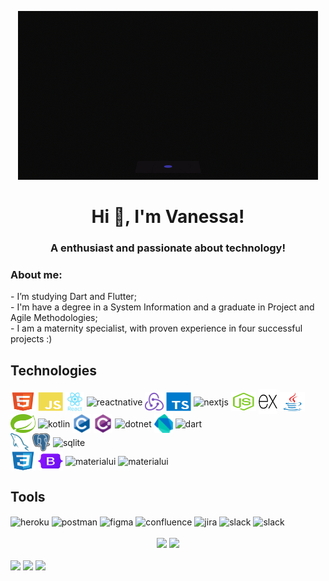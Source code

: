 <div align="center">

![github-img](https://github.com/vanessavargas/vanessavargas/blob/main/programmer.gif)
  
</div>

<h1 align="center">Hi 👋, I'm Vanessa!</h1>
<h3 align="center">A enthusiast and passionate about technology!</h3>

<h3 align="left">
About me:</h3>
- I’m studying Dart and Flutter; </br>
- I'm have a degree in a System Information and a graduate in Project and Agile Methodologies; </br>
- I am a maternity specialist, with proven experience in four successful projects :)

<h2 align="left">Technologies</h2>
<div style="display: inline_block; margin-botton: 10px">
  <img align="center" alt="HTML" height="30" width="40" src="https://raw.githubusercontent.com/devicons/devicon/master/icons/html5/html5-original.svg">
  <img align="center" alt="Js" height="30" width="40" src="https://raw.githubusercontent.com/devicons/devicon/master/icons/javascript/javascript-plain.svg">
  <img align="center" src="https://raw.githubusercontent.com/devicons/devicon/master/icons/react/react-original-wordmark.svg" alt="react" width="30" height="30"/> 
  <img align="center" src="https://reactnative.dev/img/header_logo.svg" alt="reactnative" width="30" height="30"/> 
  <img align="center" src="https://raw.githubusercontent.com/devicons/devicon/master/icons/redux/redux-original.svg" alt="redux" width="30" height="30"/> 
  <img align="center" alt="Vanessa-TypeScript" height="30" width="40" src="https://raw.githubusercontent.com/devicons/devicon/master/icons/typescript/typescript-original.svg">
  <img align="center" src="https://cdn.jsdelivr.net/gh/devicons/devicon/icons/nextjs/nextjs-original.svg" alt="nextjs" width="30" height="30"/> 
  <img align="center" alt="NodeJS" height="30" width="40" src="https://raw.githubusercontent.com/devicons/devicon/master/icons/nodejs/nodejs-original.svg">
  <img align="center" src="https://raw.githubusercontent.com/devicons/devicon/master/icons/express/express-original.svg" alt="express" width="30" height="40"/> 
  <img align="center" alt="Java" height="30" width="40" src="https://raw.githubusercontent.com/devicons/devicon/master/icons/java/java-original.svg">
  <img align="center" alt="SpringBoot" height="30" width="40" src="https://raw.githubusercontent.com/devicons/devicon/master/icons/spring/spring-original.svg">
  <img align="center" src="https://www.vectorlogo.zone/logos/kotlinlang/kotlinlang-icon.svg" alt="kotlin" width="30" height="30"/> 
  <img align="center" src="https://raw.githubusercontent.com/devicons/devicon/master/icons/c/c-original.svg" alt="c" width="30" height="30"/>
  <img align="center" src="https://raw.githubusercontent.com/devicons/devicon/master/icons/csharp/csharp-original.svg" alt="csharp" width="30" height="30"/>
  <img align="center"  src="https://cdn.jsdelivr.net/gh/devicons/devicon/icons/dot-net/dot-net-original.svg" alt="dotnet" width="30" height="30"/> 
  <img align="center" src="https://raw.githubusercontent.com/devicons/devicon/master/icons/dart/dart-original.svg" alt="dart" width="30" height="30"/>
  <img  align="center" src="https://cdn.jsdelivr.net/gh/devicons/devicon/icons/flutter/flutter-original.svg"  alt="dart" width="30" height="30"/>
  <br/>
  <img align="center" src="https://raw.githubusercontent.com/devicons/devicon/master/icons/mysql/mysql-original.svg" alt="mysql" width="30" height="30"/> 
  <img align="center" src="https://raw.githubusercontent.com/devicons/devicon/master/icons/postgresql/postgresql-original.svg" alt="postgresql" width="30" height="30"/> 
  <img align="center" src="https://www.vectorlogo.zone/logos/sqlite/sqlite-icon.svg" alt="sqlite" width="30" height="30"/> 
  <br/>
  <img align="center" alt="CSS" height="30" width="40" src="https://raw.githubusercontent.com/devicons/devicon/master/icons/css3/css3-original.svg">
  <img align="center" alt="Bootstrap" height="30" width="40" src="https://raw.githubusercontent.com/devicons/devicon/master/icons/bootstrap/bootstrap-original.svg">
  <img align="center" src="https://cdn.jsdelivr.net/gh/devicons/devicon/icons/materialui/materialui-original.svg"  alt="materialui" width="30" height="30"/>
  <img align="center"  src="https://cdn.jsdelivr.net/gh/devicons/devicon/icons/tailwindcss/tailwindcss-plain.svg"  alt="materialui" width="30" height="30" />
          
          
  
  
  <h2 align="left">Tools</h2>
  <img align="center" src="https://www.vectorlogo.zone/logos/heroku/heroku-icon.svg" alt="heroku" width="30" height="30"/> 
  <img align="center" src="https://www.vectorlogo.zone/logos/getpostman/getpostman-icon.svg" alt="postman" width="30" height="30"/> 
  <img align="center" src="https://www.vectorlogo.zone/logos/figma/figma-icon.svg" alt="figma" width="30" height="30"/> 
  <img align="center" src="https://cdn.jsdelivr.net/gh/devicons/devicon/icons/confluence/confluence-original.svg" alt="confluence" width="30" height="30"/> 
  <img align="center" src="https://cdn.jsdelivr.net/gh/devicons/devicon/icons/jira/jira-original.svg"  alt="jira" width="30" height="30"/>
  <img align="center" src="https://cdn.jsdelivr.net/gh/devicons/devicon/icons/slack/slack-original.svg"  alt="slack" width="30" height="30" />
  <img align="center" src="https://cdn.jsdelivr.net/gh/devicons/devicon/icons/trello/trello-plain.svg"  alt="slack" width="30" height="30" />
          
          
          
          
</div>
</br>

<div align="center">
  <picture>
  <source 
    srcset="https://github-readme-stats.vercel.app/api?username=vanessavargas&layout=compact&show_icons=true&theme=dark&count_private=true"
    media="(prefers-color-scheme: dark)"
  />
  <img src="https://github-readme-stats.vercel.app/api?username=vanessavargas&show_icons=true" />
  </picture>

  <picture>
  <source 
    srcset="https://github-readme-stats.vercel.app/api/top-langs/?username=vanessavargas&layout=compact&langs_count=6&theme=dark"
    media="(prefers-color-scheme: dark)"
  />
  <img src="https://github-readme-stats.vercel.app/api?username=vanessavargas&show_icons=true" />
  </picture>
</div>
  
</br>
<div> 
  <a href="https://www.linkedin.com/in/vanessa-vargas4f/" target="_blank"><img src="https://img.shields.io/badge/-LinkedIn-%230077B5?style=for-the-badge&logo=linkedin&logoColor=white" target="_blank"></a> 
  <a href="https://www.behance.net/vanessavargas4f" target="_blank"><img src="https://img.shields.io/badge/-Behance-%230077B5?style=for-the-badge&logo=Behance&logoColor=white" target="_blank"></a> 
  <a href="https://vanessa-vargas4f.medium.com/" target="_blank"><img src="https://img.shields.io/badge/-Medium-%230077B5?style=for-the-badge&logo=Medium&logoColor=white" target="_blank"></a> 
</div>
